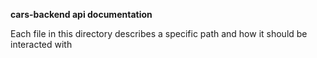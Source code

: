 **cars-backend api documentation**

Each file in this directory describes a specific path and how it should be interacted with